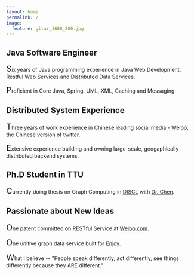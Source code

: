 ```yaml
---
layout: home
permalink: /
image:
  feature: gitar_1600_800.jpg
---
```


<div class="tiles">

<div class="tile">
  <h2 class="post-title">Java Software Engineer</h2>
  <p class="post-excerpt"><span style="font-size:22px">S</span>ix years of Java programming experience in Java Web Development, Restful Web Services and Distributed Data Services.</p><p class="post-excerpt"><span style="font-size:22px">P</span>roficient in Core Java, Spring, UML, XML, Caching and Messaging.</p>
</div><!-- /.tile -->

<div class="tile">
  <h2 class="post-title">Distributed System Experience</h2>
  <p class="post-excerpt"><span style="font-size:22px">T</span>hree years of work experience in Chinese leading social media - <a href="http://www.weibo.com/" target="_blank">Weibo</a>, the Chinese version of twitter.</p> <p class="post-excerpt"><span style="font-size:22px">E</span>xtensive experience building and owning large-scale, geogaphically distributed backend systems.</p>
</div><!-- /.tile -->

<div class="tile">
  <h2 class="post-title">Ph.D Student in TTU</h2>
  <p class="post-excerpt"><span style="font-size:22px">C</span>urrently doing thesis on Graph Computing in <a href="http://discl.cs.ttu.edu" target="_blank">DISCL</a> with <a href="http://www.myweb.ttu.edu/yonchen/" target="_blank">Dr. Chen</a>.</p>
</div><!-- /.tile -->

<div class="tile">
  <h2 class="post-title">Passionate about New Ideas</h2>
  <p class="post-excerpt"><span style="font-size:22px">O</span>ne patent committed on RESTful Service at <a href="http://www.weibo.com/" target="_blank">Weibo.com</a>.</p><p class="post-excerpt"><span style="font-size:22px">O</span>ne unitive graph data service built for <a href="http://enjoy.ricebook.com" target="_blank">Enjoy</a>.</p><p class="post-excerpt"><span style="font-size:22px">W</span>hat I believe -- &quot;People speak differently, act differently, see things differently because they ARE different.&quot;</p>
</div><!-- /.tile -->

</div><!-- /.tiles -->
